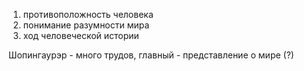 1. противоположность человека 
2. понимание разумности мира
3. ход человеческой истории

Шопингаурэр - много трудов, главный - представление о мире (?)
